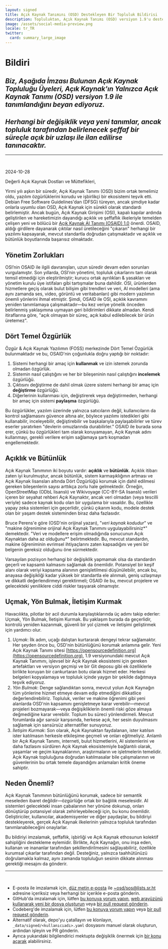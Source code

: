 ```yaml
---
layout: signed
title: Açık Kaynak Tanımını (OSD) Destekleyen Bir Topluluk Bildirisi
description: Topluluktan, Açık Kaynak Tanımı (OSD) versiyon 1.9'u destekleyen bir bildiri
image: /assets/social-media-preview.png
locale: tr_TR
twitter:
  card: summary_large_image
---
```


# **Bildiri**

## *Biz, Aşağıda İmzası Bulunan Açık Kaynak Topluluğu Üyeleri, Açık Kaynak'ın Yalnızca Açık Kaynak Tanımı (OSD) versiyon 1.9 ile tanımlandığını beyan ediyoruz.*

## *Herhangi bir değişiklik veya yeni tanımlar, ancak topluluk tarafından belirlenecek şeffaf bir süreçle açık bir uzlaşı ile ilan edilirse tanınacaktır.*

---
<br>

2024-10-28

Değerli Açık Kaynak Dostları ve Müttefikleri,

Yirmi yılı aşkın bir süredir, Açık Kaynak Tanımı (OSD) bizim ortak temelimiz oldu, yazılım özgürlüklerini korudu ve işbirlikçi bir ekosistemi teşvik etti. Debian Free Software Guidelines'dan (DFSG) türeyen, ancak şimdiye kadar onlarla uyumlu olan OSD, Açık Kaynak için sürekli olarak standardı belirlemiştir. Ancak bugün, Açık Kaynak Girişimi (OSI), kapalı kapılar ardında geliştirilen ve hareketimizin dayandığı açıklık ve şeffaflık ilkeleriyle temelden çelişen yeni ve bölücü bir [Açık Kaynak AI Tanımı (OSAID) 1.0](https://opensource.org/ai/open-source-ai-definition) önerdi. OSAID, aldığı girdilere dayanarak çıktılar nasıl üretileceğini "çıkaran" herhangi bir yazılımı kapsayarak, mevcut standartla doğrudan çatışmaktadır ve açıklık ve bütünlük boyutlarında başarısız olmaktadır.

## Yönetim Zorlukları

OSI’nin OSAID ile ilgili davranışları, uzun süredir devam eden sorunları vurgulamıştır. Son yıllarda, OSI’nin yönetimi, topluluk çıkarlarını tam olarak temsil etmediği için eleştirilmiştir; kurucu ortak ayrılıkları & yasakları ve yönetim kurulu üye istifaları gibi tartışmalar buna dahildir. OSI, ürünlerden hizmetlere geçiş olarak bulut bilişim gibi trendleri ve veri, AI modelleri (ama aynı zamanda ses, video, görüntü ve veritabanları) gibi modern yazılımın önemli yönlerini ihmal etmiştir. Şimdi, OSAID ile OSI, açıklık kavramını yeniden tanımlamaya çalışmaktadır—bu kez veriye yönelik önceden belirlenmiş yaklaşımına uymayan geri bildirimleri dikkate almadan. Kendi itiraflarına göre, "açık olmayan bir süreç, açık kabul edilebilecek bir ürün üretemez".

## Dört Temel Özgürlük

Özgür & Açık Kaynak Yazılımın (FOSS) merkezinde Dört Temel Özgürlük bulunmaktadır ve bu, OSAID'nin çoğunlukla doğru yaptığı bir noktadır:

1. Sistemi herhangi bir amaç için **kullanmak** ve izin istemek zorunda olmadan özgürlük.
2. Sistemin nasıl çalıştığını ve her bir bileşeninin nasıl çalıştığını **incelemek** özgürlüğü.
3. Çıktısını değiştirme de dahil olmak üzere sistemi herhangi bir amaç için **değiştirme** özgürlüğü.
4. Diğerlerinin kullanması için, değiştirerek veya değiştirmeden, herhangi bir amaç için sistemi **paylaşma** özgürlüğü.

Bu özgürlükler, yazılım üzerinde yalnızca satıcıların değil, kullanıcıların da kontrol sağlamasını güvence altına alır, böylece yazılımı istedikleri gibi kullanabilir, inceleyebilir, değiştirebilir ve başkalarıyla paylaşabilirler ve türev eserler yaratırken "devlerin omuzlarında durabilirler." OSAID ile burada sona erer, çünkü bu özgürlükleri tam olarak koruyamayan, Açık Kaynak adını kullanmayı, gerekli verilere erişim sağlamaya şartı koşmadan engellemektedir.

## Açıklık ve Bütünlük

Açık Kaynak Tanımının iki boyutu vardır: **açıklık** ve **bütünlük**. Açıklık itibarı zaten iyi kurulmuştur, ancak bütünlük, sistem karmaşıklığının artması ve Açık Kaynak lisansları altında Dört Özgürlüğü korumak için dahil edilmesi gereken bileşenlerin sayısı arttıkça zorlu hale gelmektedir. Örneğin, OpenStreetMap (ODbL lisanslı) ve Wikivoyage (CC-BY-SA lisanslı) verileri içeren bir seyahat rehberi Açık Kaynaktır, ancak veri olmadan (veya tescilli veriyle) sadece kaynak kodu olan bir uygulama bir vasaldır. Bu, özellikle yapay zeka sistemleri için geçerlidir, çünkü çıkarım kodu, modele destek olan bir yaşam destek sisteminden biraz daha fazlasıdır.

Bruce Perens'e göre (OSD'nin orijinal yazarı), "*veri kaynak kodudur*" ve "makine öğrenimine orijinal Açık Kaynak Tanımını uygulayabilirsiniz*" demektedir. "Veri ve modellere erişim olmadığında sonucunun Açık Kaynaktan daha az olduğunu*" belirtmektedir. Bu, mevcut standardın, makine öğreniminin evrimsel ihtiyaçlarını zaten kapsadığını ve yeni bir belgenin gereksiz olduğunu öne sürmektedir.

Varsayılan pozisyon herhangi bir değişiklik yapmamak olsa da standardın geçerli ve kapsamlı kalmasını sağlamak da önemlidir. Potansiyel bir keşif alanı olarak veriyi kapsama alanının genişletilmesi düşünülebilir, ancak bu, anayasa değişikliği kadar yüksek bir standartla ele alınmalı, geniş uzlaşmayı ve dikkatli değerlendirmeyi gerektirmeli; OSAID ile bu, mevcut projelere ve gelecekteki yeniliklere ciddi riskler taşıyarak olmamıştır.

## Uçmak, Yön Bulmak, İletişim Kurmak

Havacılıkta, pilotlar bir acil durumla karşılaştıklarında üç adımı takip ederler: Uçmak, Yön Bulmak, İletişim Kurmak. Bu yaklaşım burada da geçerlidir, kontrolü yeniden kazanmak, güvenli bir yol çizmek ve iletişimi geliştirmek için yardımcı olur.

1.	*Uçmak*: İlk adım, uçağı dalıştan kurtararak dengeyi tekrar sağlamaktır. Her şeyden önce bu, OSD'nin bütünlüğünü korumak anlamına gelir. Yeni Açık Kaynak Tanımı sitesi [https://opensourcedefinition.org](https://opensourcedefinition.org), 1.9 versiyonundaki mevcut Açık Kaynak Tanımını, işlevsel bir Açık Kaynak ekosistemi için gereken artefaktları ve versiyon geçmişi ve bir Git deposu gibi ek özelliklerle birlikte koruyan bir cankurtaran botu olarak hizmet eder. Herkesi belgeleri kopyalamaya ve topluluk içinde yaygın bir şekilde dağıtmaya teşvik ediyoruz.
2.	*Yön Bulmak*: Denge sağlandıktan sonra, mevcut yolun Açık Kaynağın tüm yönlerine hizmet etmeye devam edip etmediğini dikkatlice değerlendirebiliriz. Topluluk, veriler ve makine öğrenimi gibi yeni alanlarda OSD'nin kapsamını genişletmeye karar verebilir—mevcut projeleri bozmayarak—veya değişikliklerin önemli riski göze almaya değmediğine karar verebilir. Toplum bu süreci yönlendirmeli. Mevcut forumlarda ağır sansür karşısında, herkese açık, her sesin duyulmasını sağlamak için sansürsüz alternatifler sunuyoruz.
3.	*İletişim Kurmak*: Son olarak, Açık Kaynaktan faydalanan, ister katılsın ister katılmasın herkesle etkileşime geçmeli ve onları eğitmeliyiz. Anlamlı bir Açık Kaynak Tanımı, interneti, bulut hizmetlerini, AI sistemlerini ve daha fazlasını sürdüren Açık Kaynak ekosistemiyle bağlantılı olarak, yaşamlar ve geçim kaynaklarının, araştırmaların ve işletmelerin temelidir. Açık Kaynak topluluğuna doğrudan katılmasalar bile çalışmalarının ve güvenlerinin bu ortak temele dayandığını anlamaları kritik öneme sahiptir.

## Neden Önemli?

Açık Kaynak Tanımının bütünlüğünü korumak, sadece bir semantik meseleden ibaret değildir—özgürlüğe ortak bir bağlılık meselesidir. AI sistemleri gelecekteki insan çabalarının her yönüne dokunup, onları dönüştürüp potansiyel olarak zehirleyebileceği için, bu konu önemlidir. Geliştiriciler, kullanıcılar, akademisyenler ve diğer paydaşlar, bu bildiriyi destekleyerek, gerçek Açık Kaynak ilkelerinin yalnızca topluluk tarafından tanımlanabileceğini onaylarlar.

Bu bildiriyi imzalamak, şeffaflık, işbirliği ve Açık Kaynak ethosunun kolektif sahipliğini destekleme eylemidir. Birlikte, Açık Kaynağın, onu inşa eden, kullanan ve inananlar tarafından şekillendirilmesini sağlayabiliriz, özellikle kurumsal çıkarlar tarafından değil. Desteğiniz, yalnızca taahhütünüzü doğrulamakla kalmaz, aynı zamanda topluluğun sesinin dikkate alınması gerektiği mesajını da gönderir.

---
<br>

- E-posta ile imzalamak için, [düz metin e-posta](https://useplaintext.email/) ile [~osd/sos@lists.sr.ht](mailto:~osd/sos@lists.sr.ht) adresine içeriksiz veya herhangi bir içerikle e-posta gönderin.
- GitHub'da imzalamak için, lütfen [bu konuya yorum yapın](https://github.com/OpenSourceDefinition/SaveOpenSource/issues/1), [web arayüzünü kullanarak yeni bir dosya oluşturun](https://github.com/OpenSourceDefinition/SaveOpenSource/new/master/_data/signed) veya [bir pull request gönderin](https://github.com/OpenSourceDefinition/SaveOpenSource/pulls).
- Codeberg'de imzalamak için, lütfen [bu konuya yorum yapın](https://codeberg.org/osd/sos/issues/1) veya [bir pull request gönderin](https://codeberg.org/osd/sos/pulls).
- Alternatif olarak, depo'yu çatallayın ve klonlayın, `_data/signed/<kullanıcıadı>.yaml` dosyasını manuel olarak oluşturun, ardından işleyin ve PR gönderin.
- Ayrıca yukarıdaki bilgilendirici mektupta değişiklik önermek için [bir konu açarak](https://codeberg.org/osd/sos/issues) alabilirsiniz.